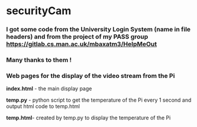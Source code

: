 # securityCam

### I got some code from the University Login System (name in file headers) and from the project of my PASS group https://gitlab.cs.man.ac.uk/mbaxatm3/HelpMeOut
### Many thanks to them !


### Web pages for the display of the video stream from the Pi

**index.html** - the main display page

**temp.py** - python script to get the temperature of the Pi every 1 second and output html code to temp.html

**temp.html**- created by temp.py to display the temperature of the Pi
